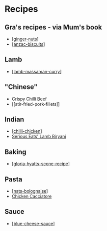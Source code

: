 # Recipes

## Gra's recipes - via Mum's book

- [[ginger-nuts]]
- [[anzac-biscuits]]

## Lamb

- [[lamb-massaman-curry]]

## "Chinese"

- [Crispy Chilli Beef](https://www.kitchensanctuary.com/crispy-chilli-beef/#wprm-recipe-container-9946)
- [[stir-fried-pork-fillets]]

## Indian

- [[chilli-chicken]]
- [Serious Eats' Lamb Biryani](https://www.seriouseats.com/recipes/2020/07/lamb-biryani.html)

## Baking

- [[gloria-hyatts-scone-recipe]]

## Pasta

- [[nats-bolognaise]]
- [Chicken Cacciatore](https://www.foodnetwork.com/recipes/ree-drummond/chicken-cacciatore-2300958)

## Sauce

- [[blue-cheese-sauce]]

[//begin]: # "Autogenerated link references for markdown compatibility"
[ginger-nuts]: Recipes/ginger-nuts "ginger-nuts"
[anzac-biscuits]: Recipes/anzac-biscuits "Anzac Biscuits"
[lamb-massaman-curry]: Recipes/lamb-massaman-curry "Massaman Lamb Curry"
[chilli-chicken]: Recipes/chilli-chicken "Chilli Chicken"
[gloria-hyatts-scone-recipe]: Recipes/gloria-hyatts-scone-recipe "Gloria Hyatt’s scone recipe"
[nats-bolognaise]: Recipes/nats-bolognaise "Nat's What I Reckon - bolagnaise"
[blue-cheese-sauce]: Recipes/blue-cheese-sauce "Blue cheese sauce"
[//end]: # "Autogenerated link references"